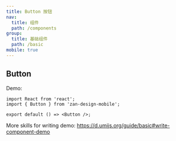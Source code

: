 ```yaml
---
title: Button 按钮
nav:
  title: 组件
  path: /components
group:
  title: 基础组件
  path: /basic
mobile: true
---
```


## Button

Demo:

```tsx
import React from 'react';
import { Button } from 'zan-design-mobile';

export default () => <Button />;
```

More skills for writing demo: <https://d.umijs.org/guide/basic#write-component-demo>

